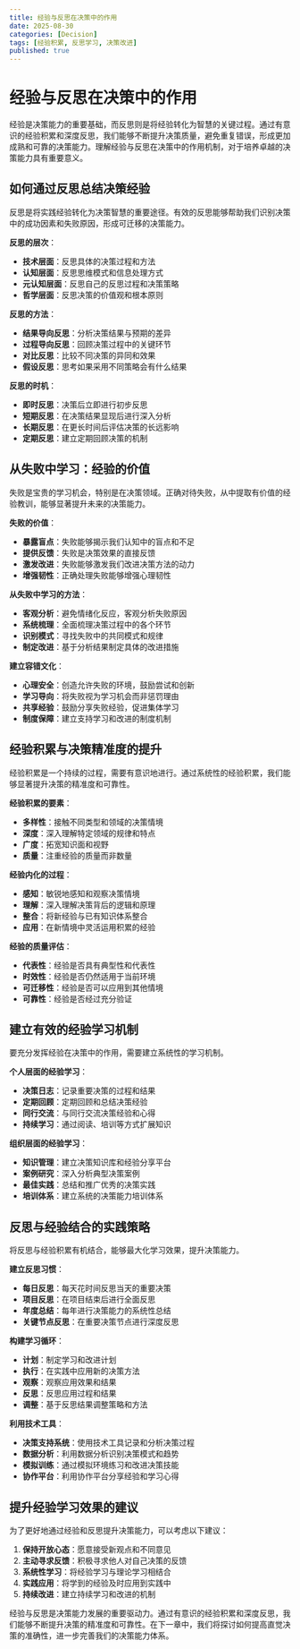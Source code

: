 ```yaml
---
title: 经验与反思在决策中的作用
date: 2025-08-30
categories: [Decision]
tags: [经验积累, 反思学习, 决策改进]
published: true
---
```


# 经验与反思在决策中的作用

经验是决策能力的重要基础，而反思则是将经验转化为智慧的关键过程。通过有意识的经验积累和深度反思，我们能够不断提升决策质量，避免重复错误，形成更加成熟和可靠的决策能力。理解经验与反思在决策中的作用机制，对于培养卓越的决策能力具有重要意义。

## 如何通过反思总结决策经验

反思是将实践经验转化为决策智慧的重要途径。有效的反思能够帮助我们识别决策中的成功因素和失败原因，形成可迁移的决策能力。

**反思的层次**：
- **技术层面**：反思具体的决策过程和方法
- **认知层面**：反思思维模式和信息处理方式
- **元认知层面**：反思自己的反思过程和决策策略
- **哲学层面**：反思决策的价值观和根本原则

**反思的方法**：
- **结果导向反思**：分析决策结果与预期的差异
- **过程导向反思**：回顾决策过程中的关键环节
- **对比反思**：比较不同决策的异同和效果
- **假设反思**：思考如果采用不同策略会有什么结果

**反思的时机**：
- **即时反思**：决策后立即进行初步反思
- **短期反思**：在决策结果显现后进行深入分析
- **长期反思**：在更长时间后评估决策的长远影响
- **定期反思**：建立定期回顾决策的机制

## 从失败中学习：经验的价值

失败是宝贵的学习机会，特别是在决策领域。正确对待失败，从中提取有价值的经验教训，能够显著提升未来的决策能力。

**失败的价值**：
- **暴露盲点**：失败能够揭示我们认知中的盲点和不足
- **提供反馈**：失败是决策效果的直接反馈
- **激发改进**：失败能够激发我们改进决策方法的动力
- **增强韧性**：正确处理失败能够增强心理韧性

**从失败中学习的方法**：
- **客观分析**：避免情绪化反应，客观分析失败原因
- **系统梳理**：全面梳理决策过程中的各个环节
- **识别模式**：寻找失败中的共同模式和规律
- **制定改进**：基于分析结果制定具体的改进措施

**建立容错文化**：
- **心理安全**：创造允许失败的环境，鼓励尝试和创新
- **学习导向**：将失败视为学习机会而非惩罚理由
- **共享经验**：鼓励分享失败经验，促进集体学习
- **制度保障**：建立支持学习和改进的制度机制

## 经验积累与决策精准度的提升

经验积累是一个持续的过程，需要有意识地进行。通过系统性的经验积累，我们能够显著提升决策的精准度和可靠性。

**经验积累的要素**：
- **多样性**：接触不同类型和领域的决策情境
- **深度**：深入理解特定领域的规律和特点
- **广度**：拓宽知识面和视野
- **质量**：注重经验的质量而非数量

**经验内化的过程**：
- **感知**：敏锐地感知和观察决策情境
- **理解**：深入理解决策背后的逻辑和原理
- **整合**：将新经验与已有知识体系整合
- **应用**：在新情境中灵活运用积累的经验

**经验的质量评估**：
- **代表性**：经验是否具有典型性和代表性
- **时效性**：经验是否仍然适用于当前环境
- **可迁移性**：经验是否可以应用到其他情境
- **可靠性**：经验是否经过充分验证

## 建立有效的经验学习机制

要充分发挥经验在决策中的作用，需要建立系统性的学习机制。

**个人层面的经验学习**：
- **决策日志**：记录重要决策的过程和结果
- **定期回顾**：定期回顾和总结决策经验
- **同行交流**：与同行交流决策经验和心得
- **持续学习**：通过阅读、培训等方式扩展知识

**组织层面的经验学习**：
- **知识管理**：建立决策知识库和经验分享平台
- **案例研究**：深入分析典型决策案例
- **最佳实践**：总结和推广优秀的决策实践
- **培训体系**：建立系统的决策能力培训体系

## 反思与经验结合的实践策略

将反思与经验积累有机结合，能够最大化学习效果，提升决策能力。

**建立反思习惯**：
- **每日反思**：每天花时间反思当天的重要决策
- **项目反思**：在项目结束后进行全面反思
- **年度总结**：每年进行决策能力的系统性总结
- **关键节点反思**：在重要决策节点进行深度反思

**构建学习循环**：
- **计划**：制定学习和改进计划
- **执行**：在实践中应用新的决策方法
- **观察**：观察应用效果和结果
- **反思**：反思应用过程和结果
- **调整**：基于反思结果调整策略和方法

**利用技术工具**：
- **决策支持系统**：使用技术工具记录和分析决策过程
- **数据分析**：利用数据分析识别决策模式和趋势
- **模拟训练**：通过模拟环境练习和改进决策技能
- **协作平台**：利用协作平台分享经验和学习心得

## 提升经验学习效果的建议

为了更好地通过经验和反思提升决策能力，可以考虑以下建议：

1. **保持开放心态**：愿意接受新观点和不同意见
2. **主动寻求反馈**：积极寻求他人对自己决策的反馈
3. **系统性学习**：将经验学习与理论学习相结合
4. **实践应用**：将学到的经验及时应用到实践中
5. **持续改进**：建立持续学习和改进的机制

经验与反思是决策能力发展的重要驱动力。通过有意识的经验积累和深度反思，我们能够不断提升决策的精准度和可靠性。在下一章中，我们将探讨如何提高直觉决策的准确性，进一步完善我们的决策能力体系。